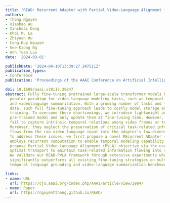 ```yaml
---
title: 'READ: Recurrent Adapter with Partial Video-Language Alignment for Parameter-Efficient Transfer Learning in Low-Resource Video-Language Modeling'
authors:
- Thong Nguyen
- Xiaobao Wu
- Xinshuai Dong
- Khoi M. Le
- Zhiyuan Hu
- Cong-Duy Nguyen
- See-Kiong Ng
- Anh Tuan Luu
date: '2024-03-01'

publishDate: '2024-04-10T13:39:27.247511Z'
publication_types:
- Conference
publication: 'Proceedings of the AAAI Conference on Artificial Intelligence'

doi: 10.1609/aaai.v38i17.29847
abstract: Fully fine-tuning pretrained large-scale transformer models has become a
  popular paradigm for video-language modeling tasks, such as temporal language grounding
  and videolanguage summarization. With a growing number of tasks and limited training
  data, such full fine-tuning approach leads to costly model storage and unstable
  training. To overcome these shortcomings, we introduce lightweight adapters to the
  pre-trained model and only update them at fine-tuning time. However, existing adapters
  fail to capture intrinsic temporal relations among video frames or textual words.
  Moreover, they neglect the preservation of critical task-related information that
  flows from the raw video-language input into the adapter’s low-dimensional space.
  To address these issues, we first propose a novel REcurrent ADapter (READ) that
  employs recurrent computation to enable temporal modeling capability. Second, we
  propose Partial Video-Language Alignment (PVLA) objective via the use of partial
  optimal transport to maintain task-related information flowing into our READ modules.
  We validate our READ-PVLA framework through extensive experiments where READ-PVLA
  significantly outperforms all existing fine-tuning strategies on multiple low-resource
  temporal language grounding and video-language summarization benchmarks.

links:
- name: URL
  url: https://ojs.aaai.org/index.php/AAAI/article/view/29847
- name: Paper
  url: https://nguyentthong.github.io/READ/
---
```

